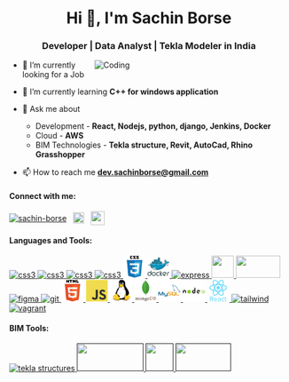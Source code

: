 
<h1 align="center">Hi 👋, I'm Sachin Borse</h1>
<h3 align="center"> Developer | Data Analyst | Tekla Modeler in India</h3>

<img align="right" alt="Coding" width="350" src="https://img.freepik.com/free-vector/cute-man-working-laptop-with-coffee-cartoon-vector-icon-illustration-people-technology-icon-concept-isolated-premium-vector-flat-cartoon-style_138676-3869.jpg?w=826&t=st=1700645006~exp=1700645606~hmac=2daa424a2f332da722d6d2fa2437d1423eeadb5e0cbdf5684c3a7b47a5767500">



- 🔭 I’m currently looking for a Job

- 🌱 I’m currently learning **C++ for windows application** 

- 💬 Ask me about
  - Development - **React, Nodejs, python, django, Jenkins, Docker**
  - Cloud - **AWS**
  - BIM Technologies - **Tekla structure, Revit, AutoCad, Rhino Grasshopper**

- 📫 How to reach me **dev.sachinborse@gmail.com**

<h4 align="left">Connect with me:</h4>
<p align="left">
<a href="https://linkedin.com/in/sachin-borse" target="blank"><img align="center" src="https://raw.githubusercontent.com/rahuldkjain/github-profile-readme-generator/master/src/images/icons/Social/linked-in-alt.svg" alt="sachin-borse" height="20" width="20" /></a> &nbsp <a href="https://hashnode.com/@sachin009" target="blank"><img align="center" src="https://www.svgrepo.com/show/353859/hashnode-icon.svg" alt="" height="20" width="20" /></a>
&nbsp <a href="https://www.youtube.com/@sachinborse3601/videos" target="blank"><img align="center" src="https://cdn3.iconfinder.com/data/icons/social-network-30/512/social-06-512.png" alt="" height="25" width="25" /></a>
</p>

<h4 align="left">Languages and Tools:</h4>
<p align="left"> 
  <a href="" target="_blank" rel="noreferrer"> <img src="https://upload.wikimedia.org/wikipedia/commons/1/19/C_Logo.png" alt="css3" width="40" height="40"/>
 <a href="" target="_blank" rel="noreferrer"> <img src="https://cdn.icon-icons.com/icons2/2415/PNG/512/csharp_original_logo_icon_146578.png" alt="css3" width="40" height="40"/>
  <a href="" target="_blank" rel="noreferrer"> <img src="https://logos-world.net/wp-content/uploads/2022/01/NET-Framework-Logo.png" alt="css3" width="80" height="40"/> </a>  
 <a href="" target="_blank" rel="noreferrer"> <img src="https://www.nicepng.com/png/detail/27-278232_amazon-web-services-logo-png-transparent-amazon-web.png" alt="css3" width="100" height="40"/> </a>   
<a href="https://www.w3schools.com/css/" target="_blank" rel="noreferrer"> <img src="https://raw.githubusercontent.com/devicons/devicon/master/icons/css3/css3-original-wordmark.svg" alt="css3" width="40" height="40"/> </a> <a href="https://www.docker.com/" target="_blank" rel="noreferrer"> <img src="https://raw.githubusercontent.com/devicons/devicon/master/icons/docker/docker-original-wordmark.svg" alt="docker" width="40" height="40"/> </a> <a href="https://expressjs.com" target="_blank" rel="noreferrer"> <img src="https://miro.medium.com/v2/resize:fit:1400/1*XP-mZOrIqX7OsFInN2ngRQ.png" alt="express" width="80" height="40"/> </a> <a href="https://expressjs.com" target="_blank" rel="noreferrer"> <img src="https://upload.wikimedia.org/wikipedia/commons/thumb/c/c3/Python-logo-notext.svg/1200px-Python-logo-notext.svg.png" width="40" height="40"/> </a> <a href="https://expressjs.com" target="_blank" rel="noreferrer"> <img src="https://www.djangoproject.com/m/img/logos/django-logo-negative.png" width="80" height="40"/> </a> <a href="https://www.figma.com/" target="_blank" rel="noreferrer"> <img src="https://www.vectorlogo.zone/logos/figma/figma-icon.svg" alt="figma" width="40" height="40"/> </a> <a href="https://git-scm.com/" target="_blank" rel="noreferrer"> <img src="https://www.vectorlogo.zone/logos/git-scm/git-scm-icon.svg" alt="git" width="40" height="40"/> </a> <a href="https://www.w3.org/html/" target="_blank" rel="noreferrer"> <img src="https://raw.githubusercontent.com/devicons/devicon/master/icons/html5/html5-original-wordmark.svg" alt="html5" width="40" height="40"/> </a> <a href="https://developer.mozilla.org/en-US/docs/Web/JavaScript" target="_blank" rel="noreferrer"> <img src="https://raw.githubusercontent.com/devicons/devicon/master/icons/javascript/javascript-original.svg" alt="javascript" width="40" height="40"/> </a>  <a href="https://www.linux.org/" target="_blank" rel="noreferrer"> <img src="https://raw.githubusercontent.com/devicons/devicon/master/icons/linux/linux-original.svg" alt="linux" width="40" height="40"/> </a> <a href="https://www.mongodb.com/" target="_blank" rel="noreferrer"> <img src="https://raw.githubusercontent.com/devicons/devicon/master/icons/mongodb/mongodb-original-wordmark.svg" alt="mongodb" width="40" height="40"/> </a> <a href="https://www.mysql.com/" target="_blank" rel="noreferrer"> <img src="https://raw.githubusercontent.com/devicons/devicon/master/icons/mysql/mysql-original-wordmark.svg" alt="mysql" width="40" height="40"/> </a>  <a href="https://nodejs.org" target="_blank" rel="noreferrer"> <img src="https://raw.githubusercontent.com/devicons/devicon/master/icons/nodejs/nodejs-original-wordmark.svg" alt="nodejs" width="40" height="40"/> </a>  </a> <a href="https://reactjs.org/" target="_blank" rel="noreferrer"> <img src="https://raw.githubusercontent.com/devicons/devicon/master/icons/react/react-original-wordmark.svg" alt="react" width="40" height="40"/> </a> <a href="https://tailwindcss.com/" target="_blank" rel="noreferrer"> <img src="https://www.vectorlogo.zone/logos/tailwindcss/tailwindcss-icon.svg" alt="tailwind" width="40" height="40"/> </a> <a href="https://www.vagrantup.com/" target="_blank" rel="noreferrer"> <img src="https://www.vectorlogo.zone/logos/vagrantup/vagrantup-icon.svg" alt="vagrant" width="40" height="40"/> </a> </p>


<h4 align="left">BIM Tools:</h4>
<p><a href="" target="_blank" rel="noreferrer"> <img src="https://upload.wikimedia.org/wikipedia/commons/7/79/Tekla_Structures_Logo.png" alt="tekla structures" width="100" height="40"/> </a>   <a href="" target="_blank" rel="noreferrer"> <img src="https://www.nicepng.com/png/detail/335-3356080_autodesk-revit-logo-png.png" width="120" height="50"/> </a>   <a href="" target="_blank" rel="noreferrer"> <img src="https://5.imimg.com/data5/CJ/JY/RR/SELLER-43556904/item-2356550-943.png" width="50" height="50"/> </a>    <a href="" target="_blank" rel="noreferrer"> <img src="https://www.animal-logos.com/wp-content/uploads/2021/08/ghlogosmall.png" width="100" height="50"/> </a>
</p>

<!--<p><img align="left" src="https://github-readme-stats.vercel.app/api/top-langs?username=sachinborse009&show_icons=true&locale=en&layout=compact" alt="sachinborse009" /></p>

<p>&nbsp;<img align="center" src="https://github-readme-stats.vercel.app/api?username=sachinborse009&show_icons=true&locale=en" alt="sachinborse009" /></p> -->



